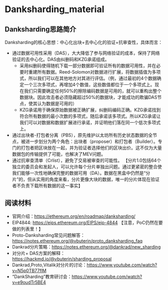 # Danksharding_material

## Danksharding思路简介
  Danksharding的核心思想：中心化出块+去中心化的验证+抗审查性，具体而言：
* 通过数据可用性采用（DAS），大大降低了参与网络验证的成本，保持了网络验证的去中心化。DAS由纠删码和KZG承诺组成。
    * 采用纠删码使得随机下载一部分数据即可验证所有的数据可用性，并在必要时重建所有数据。Reed-Solomon对数据进行扩展，将数据插值为多项式，所以我们可以在其他地方对其进行评估。（例，通过最初的4个数据确定一个三次多项式，再增加4个数值，这些数值都位于一个多项式上。现在我们只需要确定任何50%的擦除编码数据是可用的，就可以重构出整个数据块。因此攻击者必须隐藏超过50%的数据块，才能成功的欺骗DAS节点，使其认为数据是可用的）
    * KZG承诺用于确保原始数据被正确扩展，纠删码编码正确。KZG承诺找到符合所有数据的最小次数的多项式，随后承诺该多项式。所以KZG承诺让我们可以对数据和数据扩展进行承诺，并证明他们落在同一个低次多项式上。
* 通过出块者-打包者分离（PBS），原先维护以太坊所有历史状态数据的全节点，被进一步划分为两个角色：出块者（proposer）和打包者（Builder）。专门的打包者把区块放在一起，并为验证者选择他们的区块出价。这不仅为大量数据包的传输提供了可能，也解决了MEV问题。
* 通过抗审查清单（Crlist），避免了交易被审查的可能性。
【分片1.0包括64个独立的委员会和发起人，可以允许每个分片单独出问题。通过更紧密的整合使我们能够一次性地确保完整的数据可用（DA）。数据在黑盒中仍然是“分片”的，但从实用的角度来看，分片更像大块的数据，唯一的分片体现在验证者不负责下载所有数据的这一事实】

## 阅读材料
* 官网介绍：https://ethereum.org/en/roadmap/danksharding/
* EIP4844: https://eips.ethereum.org/EIPS/eip-4844 【注意，PoC仍然在要做的列表里！】
* Proto-Danksharding常见问题解答：https://notes.ethereum.org/@vbuterin/proto_danksharding_faq
* Dankrad分片策略：https://notes.ethereum.org/@dankrad/new_sharding
* 对分片+ DAS方案的解释：https://hackmd.io/@vbuterin/sharding_proposal
* Dankrad,Proto,Vitalik对分片的讨论：https://www.youtube.com/watch?v=N5p0TB77flM
* “DankSharding”教育研讨会：https://www.youtube.com/watch?v=e9oudTr5BE4
